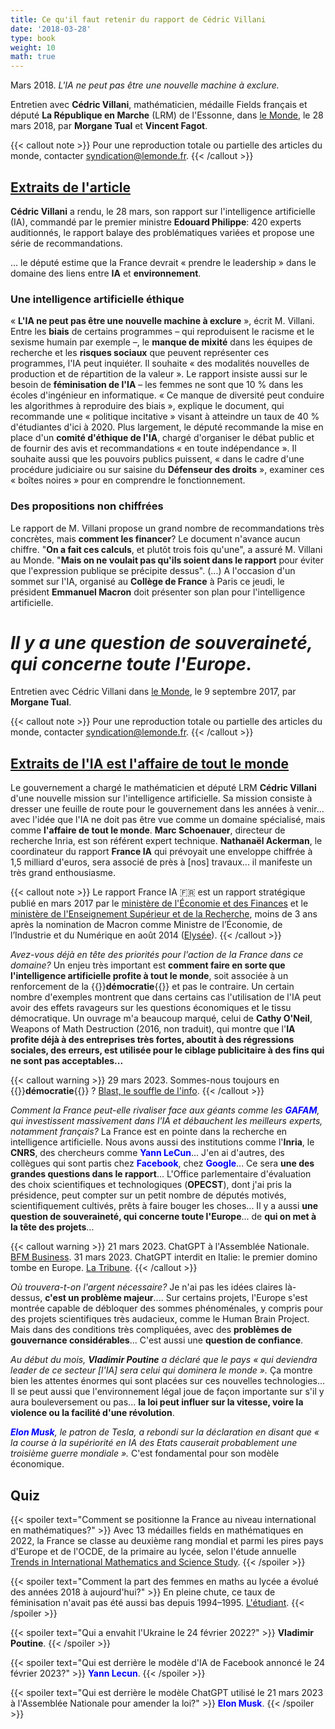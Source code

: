```yaml
---
title: Ce qu'il faut retenir du rapport de Cédric Villani
date: '2018-03-28'
type: book
weight: 10
math: true
---
```


Mars 2018. <i>L'IA ne peut pas être une nouvelle machine à exclure.</i>

<!--more-->

Entretien avec <b>Cédric Villani</b>, mathématicien, médaille Fields français et député <b>La République en Marche</b> (LRM) de l'Essonne, dans [le Monde](https://www.lemonde.fr/pixels/article/2018/03/28/intelligence-artificielle-ce-qu-il-faut-retenir-du-rapport-de-cedric-villani_5277697_4408996.html), le 28 mars 2018, par <b>Morgane Tual</b> et <b>Vincent Fagot</b>.

{{< callout note >}}
Pour une reproduction totale ou partielle des articles du monde, contacter [syndication@lemonde.fr](mailto:syndication@lemonde.fr).
{{< /callout >}}

## [Extraits de l'article](https://www.lemonde.fr/pixels/article/2018/03/28/intelligence-artificielle-ce-qu-il-faut-retenir-du-rapport-de-cedric-villani_5277697_4408996.html)

<b>Cédric Villani</b> a rendu, le 28 mars, son rapport sur l'intelligence artificielle (IA), commandé par le premier ministre <b>Edouard Philippe</b>: 420 experts auditionnés, le rapport balaye des problématiques variées et propose une série de recommandations.

... le député estime que la France devrait « prendre le leadership » dans le domaine des liens entre <b>IA</b> et <b>environnement</b>.

### Une intelligence artificielle éthique
« <b>L'IA ne peut pas être une nouvelle machine à exclure</b> », écrit M. Villani. Entre les <b>biais</b> de certains programmes – qui reproduisent le racisme et le sexisme humain par exemple –, le <b>manque de mixité</b> dans les équipes de recherche et les <b>risques sociaux</b> que peuvent représenter ces programmes, l'IA peut inquiéter. Il souhaite « des modalités nouvelles de production et de répartition de la valeur ». Le rapport insiste aussi sur le besoin de <b>féminisation de l'IA</b> – les femmes ne sont que 10 % dans les écoles d'ingénieur en informatique. « Ce manque de diversité peut conduire les algorithmes à reproduire des biais », explique le document, qui recommande une « politique incitative » visant à atteindre un taux de 40 % d'étudiantes d'ici à 2020. Plus largement, le député recommande la mise en place d'un <b>comité d'éthique de l'IA</b>, chargé d'organiser le débat public et de fournir des avis et recommandations « en toute indépendance ». Il souhaite aussi que les pouvoirs publics puissent, « dans le cadre d'une procédure judiciaire ou sur saisine du <b>Défenseur des droits</b> », examiner ces « boîtes noires » pour en comprendre le fonctionnement.

### Des propositions non chiffrées
Le rapport de M. Villani propose un grand nombre de recommandations très concrètes, mais <b>comment les financer</b>? Le document n'avance aucun chiffre. "<b>On a fait ces calculs</b>, et plutôt trois fois qu'une", a assuré M. Villani au Monde. "<b>Mais on ne voulait pas qu'ils soient dans le rapport</b> pour éviter que l'expression publique se précipite dessus". (...) A l'occasion d'un sommet sur l'IA, organisé au <b>Collège de France</b> à Paris ce jeudi, le président <b>Emmanuel Macron</b> doit présenter son plan pour l'intelligence artificielle.

# <i>Il y a une question de souveraineté, qui concerne toute l'Europe.</i>

Entretien avec Cédric Villani dans [le Monde](https://www.lemonde.fr/pixels/article/2017/09/09/cedric-villani-l-intelligence-artificielle-est-l-affaire-de-tout-le-monde_5183163_4408996.html), le 9 septembre 2017, par <b>Morgane Tual</b>.

{{< callout note >}}
Pour une reproduction totale ou partielle des articles du monde, contacter [syndication@lemonde.fr](mailto:syndication@lemonde.fr).
{{< /callout >}}

## [Extraits de l'IA est l'affaire de tout le monde](https://www.lemonde.fr/pixels/article/2017/09/09/cedric-villani-l-intelligence-artificielle-est-l-affaire-de-tout-le-monde_5183163_4408996.html)

Le gouvernement a chargé le mathématicien et député LRM <b>Cédric Villani</b> d'une nouvelle mission sur l'intelligence artificielle. Sa mission consiste à dresser une feuille de route pour le gouvernement dans les années à venir... avec l'idée que l'IA ne doit pas être vue comme un domaine spécialisé, mais comme <b>l'affaire de tout le monde</b>. <b>Marc Schoenauer</b>, directeur de recherche Inria, est son référent expert technique. <b>Nathanaël Ackerman</b>, le coordinateur du rapport <b>France IA</b> qui prévoyait une enveloppe chiffrée à 1,5 milliard d'euros, sera associé de près à [nos] travaux... il manifeste un très grand enthousiasme.

{{< callout note >}}
Le rapport France IA 🇫🇷 est un rapport stratégique publié en mars 2017 par le [ministère de l'Économie et des Finances](https://www.economie.gouv.fr/files/files/PDF/2017/Conclusions_Groupes_Travail_France_IA.pdf) et le [ministère de l'Enseignement Supérieur et de la Recherche](https://www.enseignementsup-recherche.gouv.fr/fr/rapport-strategie-france-ia-pour-le-developpement-des-technologies-d-intelligence-artificielle-47691), moins de 3 ans après la nomination de Macron comme Ministre de l’Économie, de l’Industrie et du Numérique en août 2014 ([Elysée](https://www.elysee.fr/emmanuel-macron)).
{{< /callout >}}

<i>Avez-vous déjà en tête des priorités pour l'action de la France dans ce domaine?</i> Un enjeu très important est <b>comment faire en sorte que l'intelligence artificielle profite à tout le monde</b>, soit associée à un renforcement de la {{<hl>}}<b>démocratie</b>{{</hl>}} et pas le contraire. Un certain nombre d'exemples montrent que dans certains cas l'utilisation de l'IA peut avoir des effets ravageurs sur les questions économiques et le tissu démocratique. Un ouvrage m'a beaucoup marqué, celui de <b>Cathy O'Neil</b>, Weapons of Math Destruction (2016, non traduit), qui montre que l'<b>IA profite déjà à des entreprises très fortes, aboutit à des régressions sociales, des erreurs, est utilisée pour le ciblage publicitaire à des fins qui ne sont pas acceptables...</b>

{{< callout warning >}}
29 mars 2023. Sommes-nous toujours en {{<hl>}}<b>démocratie</b>{{</hl>}} ? [Blast, le souffle de l'info](https://www.blast-info.fr/articles/2023/sommes-nous-toujours-en-democratie-AwJ1_TmlTM-ONwHybrhuqQ).
{{< /callout >}}

<i>Comment la France peut-elle rivaliser face aux géants comme les <b style="color:blue;">GAFAM</b>, qui investissent massivement dans l'IA et débauchent les meilleurs experts, notamment français?</i> La France est en pointe dans la recherche en intelligence artificielle. Nous avons aussi des institutions comme l'<b>Inria</b>, le <b>CNRS</b>, des chercheurs comme <b style="color:blue;">Yann LeCun</b>... J'en ai d'autres, des collègues qui sont partis chez <b style="color:blue;">Facebook</b>, chez <b style="color:blue;">Google</b>... Ce sera <b>une des grandes questions dans le rapport</b>... L'Office parlementaire d'évaluation des choix scientifiques et technologiques (<b>OPECST</b>), dont j'ai pris la présidence, peut compter sur un petit nombre de députés motivés, scientifiquement cultivés, prêts à faire bouger les choses... Il y a aussi <b>une question de souveraineté, qui concerne toute l'Europe</b>... de <b>qui on met à la tête des projets</b>...

{{< callout warning >}}
21 mars 2023. ChatGPT à l'Assemblée Nationale. [BFM Business](https://www.bfmtv.com/tech/intelligence-artificielle/pour-la-premiere-fois-l-assemblee-nationale-va-debattre-d-un-amendement-redige-par-chat-gpt_AV-202303210310.html).
31 mars 2023. ChatGPT interdit en Italie: le premier domino tombe en Europe. [La Tribune](https://www.latribune.fr/technos-medias/informatique/chatgpt-interdit-en-italie-le-premier-domino-tombe-en-europe-957429.html).
{{< /callout >}}

<i>Où trouvera-t-on l'argent nécessaire?</i> Je n'ai pas les idées claires là-dessus, <b>c'est un problème majeur</b>.... Sur certains projets, l'Europe s'est montrée capable de débloquer des sommes phénoménales, y compris pour des projets scientifiques très audacieux, comme le Human Brain Project. Mais dans des conditions très compliquées, avec des <b>problèmes de gouvernance considérables</b>... C'est aussi une <b>question de confiance</b>.

<i>Au début du mois, <b>Vladimir Poutine</b> a déclaré que le pays « qui deviendra leader de ce secteur [l'IA] sera celui qui dominera le monde ».</i> Ça montre bien les attentes énormes qui sont placées sur ces nouvelles technologies... Il se peut aussi que l'environnement légal joue de façon importante sur s'il y aura bouleversement ou pas... <b>la loi peut influer sur la vitesse, voire la violence ou la facilité d'une révolution</b>.

<i><b style="color:blue;">Elon Musk</b>, le patron de Tesla, a rebondi sur la déclaration en disant que « la course à la supériorité en IA des Etats causerait probablement une troisième guerre mondiale ».</i> C'est fondamental pour son modèle économique.

## Quiz

{{< spoiler text="Comment se positionne la France au niveau international en mathématiques?" >}}
Avec 13 médailles fields en mathématiques en 2022, la France se classe au deuxième rang mondial et parmi les pires pays d'Europe et de l'OCDE, de la primaire au lycée, selon l'étude annuelle [Trends in International Mathematics and Science Study](https://www.mtpcours.fr/post/23-01-10-mathematics/).
{{< /spoiler >}}

{{< spoiler text="Comment la part des femmes en maths au lycée a évolué des années 2018 à aujourd'hui?" >}}
En pleine chute, ce taux de féminisation n'avait pas été aussi bas depuis 1994–1995. [L'étudiant](https://www.letudiant.fr/lycee/infographies-comment-la-reforme-du-lycee-penalise-les-filles.html).
{{< /spoiler >}}

{{< spoiler text="Qui a envahit l'Ukraine le 24 février 2022?" >}}
<b>Vladimir Poutine</b>.
{{< /spoiler >}}

{{< spoiler text="Qui est derrière le modèle d'IA de Facebook annoncé le 24 février 2023?" >}}
<b style="color:blue;">Yann Lecun</b>.
{{< /spoiler >}}

{{< spoiler text="Qui est derrière le modèle ChatGPT utilisé le 21 mars 2023 à l'Assemblée Nationale pour amender la loi?" >}}
<b style="color:blue;">Elon Musk</b>.
{{< /spoiler >}}
